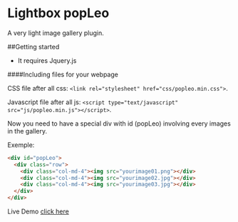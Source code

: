 # Lightbox popLeo

A very light image gallery plugin.

##Getting started

- It requires Jquery.js

####Including files for your webpage

CSS file after all css: `<link rel="stylesheet" href="css/popleo.min.css">`.

Javascript file after all js:  `<script type="text/javascript" src="js/popleo.min.js"></script>`.

Now you need to have a special div with id (popLeo) involving every images in the gallery.

Exemple:
```html
<div id="popLeo">
  <div class="row">
    <div class="col-md-4"><img src="yourimage01.png"></div>
    <div class="col-md-4"><img src="yourimage02.jpg"></div>
    <div class="col-md-4"><img src="yourimage03.jpg"></div>
  </div>
</div>
```

Live Demo [click here](http://onclickmidia.net/ES6/)

